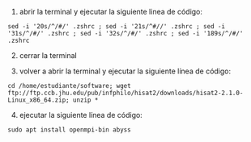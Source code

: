 
1) abrir la terminal y ejecutar la siguiente linea de código:
```
sed -i '20s/^/#/' .zshrc ; sed -i '21s/^#//' .zshrc ; sed -i '31s/^/#/' .zshrc ; sed -i '32s/^/#/' .zshrc ; sed -i '189s/^/#/' .zshrc
```

2) cerrar la terminal

3) volver a abrir la terminal y ejecutar la siguiente línea de código:
```
cd /home/estudiante/software; wget ftp://ftp.ccb.jhu.edu/pub/infphilo/hisat2/downloads/hisat2-2.1.0-Linux_x86_64.zip; unzip *
```

4) ejecutar la siguiente línea de código:
```
sudo apt install openmpi-bin abyss
```

